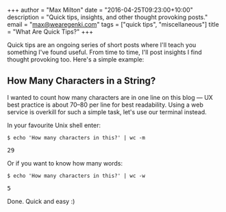 +++
author = "Max Milton"
date = "2016-04-25T09:23:00+10:00"
description = "Quick tips, insights, and other thought provoking posts."
email = "max@wearegenki.com"
tags = ["quick tips", "miscellaneous"]
title = "What Are Quick Tips?"
+++

Quick tips are an ongoing series of short posts where I'll teach you something I've found useful. From time to time, I'll post insights I find thought provoking too. Here's a simple example<!--more-->:

## How Many Characters in a String?

I wanted to count how many characters are in one line on this blog &mdash; UX best practice is about 70&ndash;80 per line for best readability. Using a web service is overkill for such a simple task, let's use our terminal instead.

In your favourite Unix shell enter:

`$ echo 'How many characters in this?' | wc -m`

<samp>29</samp>

Or if you want to know how many words:

`$ echo 'How many characters in this?' | wc -w`

<samp>5</samp>

Done. Quick and easy :)

